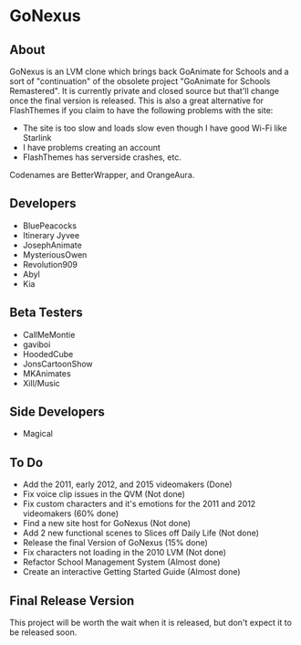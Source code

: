 # GoNexus

## About
GoNexus is an LVM clone which brings back GoAnimate for Schools and a sort of "continuation" of the obsolete project "GoAnimate for Schools Remastered". It is currently private and closed source but that'll change once the final version is released. This is also a great alternative for FlashThemes if you claim to have the following problems with the site:
* The site is too slow and loads slow even though I have good Wi-Fi like Starlink
* I have problems creating an account
* FlashThemes has serverside crashes, etc.

Codenames are BetterWrapper, and OrangeAura.

## Developers
* BluePeacocks
* Itinerary Jyvee
* JosephAnimate
* MysteriousOwen
* Revolution909
* Abyl
* Kia

## Beta Testers
* CallMeMontie
* gaviboi
* HoodedCube
* JonsCartoonShow
* MKAnimates
* Xill/Music

## Side Developers
* Magical
  
## To Do
* Add the 2011, early 2012, and 2015 videomakers (Done)
* Fix voice clip issues in the QVM (Not done)
* Fix custom characters and it's emotions for the 2011 and 2012 videomakers (60% done)
* Find a new site host for GoNexus (Not done)
* Add 2 new functional scenes to Slices off Daily Life (Not done)
* Release the final Version of GoNexus (15% done)
* Fix characters not loading in the 2010 LVM (Not done)
* Refactor School Management System (Almost done)
* Create an interactive Getting Started Guide (Almost done)

## Final Release Version
This project will be worth the wait when it is released, but don't expect it to be released soon.
